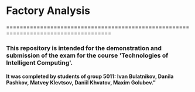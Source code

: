 # Factory Analysis
=====================================================================================
### This repository is intended for the demonstration and submission of the exam for the course 'Technologies of Intelligent Computing'. 
#### It was completed by students of group 5011: Ivan Bulatnikov, Danila Pashkov, Matvey Klevtsov, Daniil Khvatov, Maxim Golubev."
